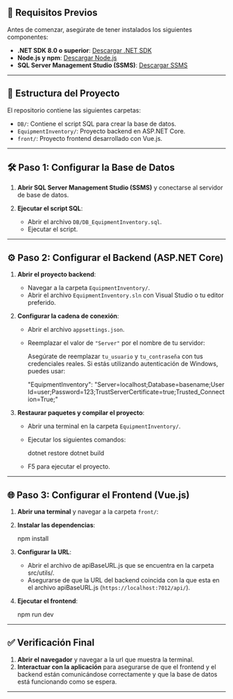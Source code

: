## 🧾 Requisitos Previos

Antes de comenzar, asegúrate de tener instalados los siguientes componentes:

* **.NET SDK 8.0 o superior**: [Descargar .NET SDK](https://dotnet.microsoft.com/download)
* **Node.js y npm**: [Descargar Node.js](https://nodejs.org/)
* **SQL Server Management Studio (SSMS)**: [Descargar SSMS](https://aka.ms/ssms)

---

## 📁 Estructura del Proyecto

El repositorio contiene las siguientes carpetas:

* `DB/`: Contiene el script SQL para crear la base de datos.
* `EquipmentInventory/`: Proyecto backend en ASP.NET Core.
* `front/`: Proyecto frontend desarrollado con Vue.js.

---

## 🛠️ Paso 1: Configurar la Base de Datos

1. **Abrir SQL Server Management Studio (SSMS)** y conectarse al servidor de base de datos.
2. **Ejecutar el script SQL**:

   * Abrir el archivo `DB/DB_EquipmentInventory.sql`.
   * Ejecutar el script.

---

## ⚙️ Paso 2: Configurar el Backend (ASP.NET Core)

1. **Abrir el proyecto backend**:

   * Navegar a la carpeta `EquipmentInventory/`.
   * Abrir el archivo `EquipmentInventory.sln` con Visual Studio o tu editor preferido.

2. **Configurar la cadena de conexión**:

   * Abrir el archivo `appsettings.json`.
   * Reemplazar el valor de `"Server"` por el nombre de tu servidor:

     Asegúrate de reemplazar `tu_usuario` y `tu_contraseña` con tus credenciales reales. Si estás utilizando autenticación de Windows, puedes usar:

     
     "EquipmentInventory": "Server=localhost;Database=basename;User Id=user;Password=123;TrustServerCertificate=true;Trusted_Connection=True;"
     

3. **Restaurar paquetes y compilar el proyecto**:

   * Abrir una terminal en la carpeta `EquipmentInventory/`.
   * Ejecutar los siguientes comandos:
     
     dotnet restore
     dotnet build
     

   * F5 para ejecutar el proyecto.

---

## 🌐 Paso 3: Configurar el Frontend (Vue.js)

1. **Abrir una terminal** y navegar a la carpeta `front/`:


2. **Instalar las dependencias**:

   npm install
  
3. **Configurar la URL**:

   * Abrir el archivo de apiBaseURL.js que se encuentra en la carpeta src/utils/.
   * Asegurarse de que la URL del backend coincida con la que esta en el archivo apiBaseURL.js (`https://localhost:7012/api/`).

4. **Ejecutar el frontend**:

   npm run dev

---

## ✅ Verificación Final

1. **Abrir el navegador** y navegar a la url que muestra la terminal.
2. **Interactuar con la aplicación** para asegurarse de que el frontend y el backend están comunicándose correctamente y que la base de datos está funcionando como se espera.

---
